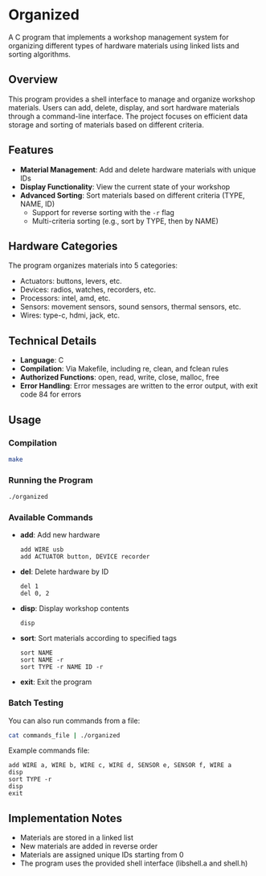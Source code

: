 # Organized

A C program that implements a workshop management system for organizing different types of hardware materials using linked lists and sorting algorithms.

## Overview

This program provides a shell interface to manage and organize workshop materials. Users can add, delete, display, and sort hardware materials through a command-line interface. The project focuses on efficient data storage and sorting of materials based on different criteria.

## Features

- **Material Management**: Add and delete hardware materials with unique IDs
- **Display Functionality**: View the current state of your workshop
- **Advanced Sorting**: Sort materials based on different criteria (TYPE, NAME, ID)
  - Support for reverse sorting with the `-r` flag
  - Multi-criteria sorting (e.g., sort by TYPE, then by NAME)

## Hardware Categories

The program organizes materials into 5 categories:
- Actuators: buttons, levers, etc.
- Devices: radios, watches, recorders, etc.
- Processors: intel, amd, etc.
- Sensors: movement sensors, sound sensors, thermal sensors, etc.
- Wires: type-c, hdmi, jack, etc.

## Technical Details

- **Language**: C
- **Compilation**: Via Makefile, including re, clean, and fclean rules
- **Authorized Functions**: open, read, write, close, malloc, free
- **Error Handling**: Error messages are written to the error output, with exit code 84 for errors

## Usage

### Compilation

```bash
make
```

### Running the Program

```bash
./organized
```

### Available Commands

- **add**: Add new hardware
  ```
  add WIRE usb
  add ACTUATOR button, DEVICE recorder
  ```

- **del**: Delete hardware by ID
  ```
  del 1
  del 0, 2
  ```

- **disp**: Display workshop contents
  ```
  disp
  ```

- **sort**: Sort materials according to specified tags
  ```
  sort NAME
  sort NAME -r
  sort TYPE -r NAME ID -r
  ```

- **exit**: Exit the program

### Batch Testing

You can also run commands from a file:

```bash
cat commands_file | ./organized
```

Example commands file:
```
add WIRE a, WIRE b, WIRE c, WIRE d, SENSOR e, SENSOR f, WIRE a
disp
sort TYPE -r
disp
exit
```

## Implementation Notes

- Materials are stored in a linked list
- New materials are added in reverse order
- Materials are assigned unique IDs starting from 0
- The program uses the provided shell interface (libshell.a and shell.h)
